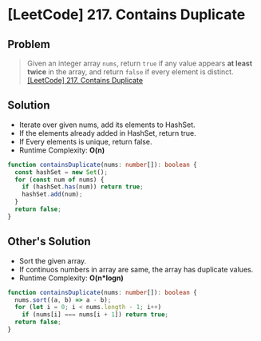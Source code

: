 # [LeetCode] 217. Contains Duplicate

## Problem

> Given an integer array `nums`, return `true` if any value appears **at least twice** in the array, and return `false` if every element is distinct.
> [[LeetCode] 217. Contains Duplicate](https://leetcode.com/problems/contains-duplicate/?envType=study-plan&id=data-structure-i)

## Solution

- Iterate over given nums, add its elements to HashSet.
- If the elements already added in HashSet, return true.
- If Every elements is unique, return false.
- Runtime Complexity: **O(n)**

```typescript
function containsDuplicate(nums: number[]): boolean {
  const hashSet = new Set();
  for (const num of nums) {
    if (hashSet.has(num)) return true;
    hashSet.add(num);
  }
  return false;
}
```

## Other's Solution

- Sort the given array.
- If continuos numbers in array are same, the array has duplicate values.
- Runtime Complexity: **O(n\*logn)**

```typescript
function containsDuplicate(nums: number[]): boolean {
  nums.sort((a, b) => a - b);
  for (let i = 0; i < nums.length - 1; i++)
    if (nums[i] === nums[i + 1]) return true;
  return false;
}
```

